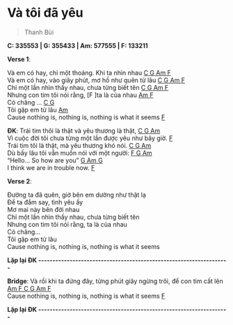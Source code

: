 # Và tôi đã yêu
> Thanh Bùi

**C: 335553 | G: 355433 | Am: 577555 | F: 133211**

**Verse 1**:

Và em có hay, chỉ một thoáng. Khi ta nhìn nhau [C G Am F]()<br>
Và em có hay, vào giây phút, mơ hồ như quên từ lâu [C G Am F]()<br>
Chỉ một lần nhìn thấy nhau, chưa từng biết tên [C G Am F]()<br>
Nhưng con tim tôi nói rằng, [F ]ta là của nhau [Am F]()<br>
Có chăng … [C G]()<br>
Tôi gặp em từ lâu [Am]()<br>
Cause nothing is, nothing is, nothing is what it seems [F]()<br>

**ĐK**:
Trái tim thôi là thật và yêu thương là thật, [C G Am]()<br>
Vì cuộc đời tôi chưa từng một lần được yêu như bây giờ. [F]()<br>
Trái tim tôi là thật, mà yêu thương khó nói. [C G Am]()<br>
Dù bấy lâu tôi vẫn muốn nói với một người: [F G Am]()<br>
“Hello... So how are you” [G Am G]()<br>
I think we are in trouble now. [F]()<br>

**Verse 2**:

Đường ta đã quên, giờ bên em dường như thật lạ<br>
Để ta đắm say, tình yêu ấy<br>
Mơ mai này bên đời nhau<br>
Chỉ một lần nhìn thấy nhau, chưa từng biết tên<br>
Nhưng con tim tôi nói rằng, ta là của nhau<br>
Có chăng…<br>
Tôi gặp em từ lâu<br>
Cause nothing is, nothing is, nothing is what it seems<br>

**Lặp lại ĐK -------------------------------------------------------------------**

**Bridge**:
Và rồi khi ta đứng đây, từng phút giây ngừng trôi, để con tim cất lên [Am F C G Am F]()<br>
Cause nothing is, nothing is, nothing is what it seems [F]()<br>

**Lặp lại ĐK -------------------------------------------------------------------**
